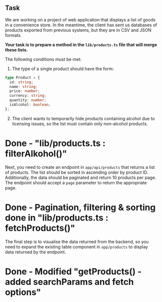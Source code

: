 ## Task

We are working on a project of web application that displays a list of goods in a convenience store. In the meantime, the client has sent us databases of products exported from previous systems, but they are in CSV and JSON formats.

**Your task is to prepare a method in the `lib/products.ts` file that will merge these lists.**

The following conditions must be met:

1. The type of a single product should have the form:

```ts
type Product = {
  id: string;
  name: string;
  price: number;
  currency: string;
  quantity: number;
  isAlcohol: boolean;
};
```

2. The client wants to temporarily hide products containing alcohol due to licensing issues, so the list must contain only non-alcohol products.

# Done - "lib/products.ts : filterAlkohol()"

Next, you need to create an endpoint in `app/api/products` that returns a list of products. The list should be sorted in ascending order by product ID. Additionally, the data should be paginated and return 10 products per page. The endpoint should accept a `page` parameter to return the appropriate page.

# Done - Pagination, filtering & sorting done in "lib/products.ts : fetchProducts()"

The final step is to visualise the data returned from the backend, so you need to expand the existing table component in `app/products` to display data returned by the endpoint.

# Done - Modified "getProducts() - added searchParams and fetch options"
